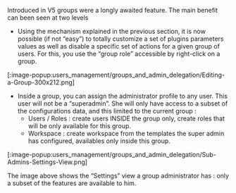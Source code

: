 Introduced in V5 groups were a longly awaited feature. The main benefit can been seen at two levels

+ Using the mechanism explained in the previous section, it is now possible (if not “easy”) to totally customize a set of plugins parameters values as well as disable a specific set of actions for a given group of users. For this, you use the “group role” accessible by right-click on a group.

 [:image-popup:users_management/groups_and_admin_delegation/Editing-a-Group-300x212.png]

+ Inside a group, you can assign the administrator profile to any user. This user will not be a “superadmin”. She will only have access to a subset of the configurations data, and this limited to the current group :
	- Users / Roles : create users INSIDE the group only, create roles that will be only available for this group.
	- Workspace : create workspace from the templates the super admin has configured, availables only inside this group.

 [:image-popup:users_management/groups_and_admin_delegation/Sub-Admins-Settings-View.png]

 The image above shows the “Settings” view a group administrator has : only a subset of the features are available to him.